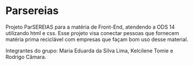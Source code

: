 # Parsereias
Projeto ParSEREIAS para a matéria de Front-End, atendendo a ODS 14 utilizando html e css. Esse projeto visa conectar pessoas que fornecem matéria prima reciclável com empresas que façam bom uso desse material.


Integrantes do grupo: Maria Eduarda da Silva Lima, Kelcilene Tomie e Rodrigo Câmara.
